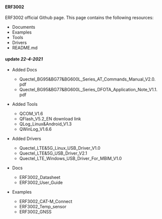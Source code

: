 #### ERF3002 ####

ERF3002 official Github page. 
This page contains the following resources: 
- Documents
- Examples
- Tools 
- Drivers
- README.md

#### update *22-4-2021* #### 
 * Added Docs 
   - Quectel_BG95&BG77&BG600L_Series_AT_Commands_Manual_V2.0.pdf
   - Quectel_BG95&BG77&BG600L_Series_DFOTA_Application_Note_V1.1.pdf
   
 * Added Tools
   - QCOM_V1.6
   - QFlash_V5.2_EN download link 
   - QLog_Linux&Android_V1.3
   - QWinLog_V1.6.6
   
 * Added Drivers
   - Quectel_LTE&5G_Linux_USB_Driver_V1.0 
   - Quectel_LTE&5G_USB_Driver_V2.1 
   - Quectel_LTE_Windows_USB_Driver_For_MBIM_V1.0
   
 * Docs
   - ERF3002_Datasheet
   - ERF3002_User_Guide
  
 * Examples
   - ERF3002_CAT-M_Connect
   - ERF3002_Temp_sensor
   - ERF3002_GNSS

 
